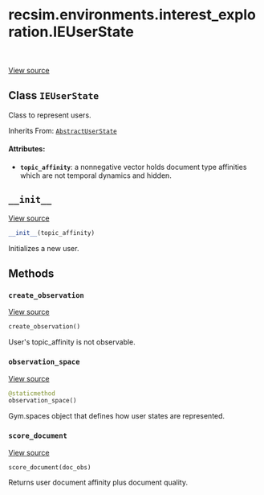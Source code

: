 <div itemscope itemtype="http://developers.google.com/ReferenceObject">
<meta itemprop="name" content="recsim.environments.interest_exploration.IEUserState" />
<meta itemprop="path" content="Stable" />
<meta itemprop="property" content="__init__"/>
<meta itemprop="property" content="create_observation"/>
<meta itemprop="property" content="observation_space"/>
<meta itemprop="property" content="score_document"/>
</div>

# recsim.environments.interest_exploration.IEUserState

<table class="tfo-notebook-buttons tfo-api" align="left">
</table>

<a target="_blank" href="https://github.com/google-research/recsim/environments/interest_exploration.py">View
source</a>

## Class `IEUserState`

Class to represent users.

Inherits From: [`AbstractUserState`](../../../recsim/user/AbstractUserState.md)

<!-- Placeholder for "Used in" -->

#### Attributes:

*   <b>`topic_affinity`</b>: a nonnegative vector holds document type affinities
    which are not temporal dynamics and hidden.

<h2 id="__init__"><code>__init__</code></h2>

<a target="_blank" href="https://github.com/google-research/recsim/environments/interest_exploration.py">View
source</a>

```python
__init__(topic_affinity)
```

Initializes a new user.

## Methods

<h3 id="create_observation"><code>create_observation</code></h3>

<a target="_blank" href="https://github.com/google-research/recsim/environments/interest_exploration.py">View
source</a>

```python
create_observation()
```

User's topic_affinity is not observable.

<h3 id="observation_space"><code>observation_space</code></h3>

<a target="_blank" href="https://github.com/google-research/recsim/environments/interest_exploration.py">View
source</a>

```python
@staticmethod
observation_space()
```

Gym.spaces object that defines how user states are represented.

<h3 id="score_document"><code>score_document</code></h3>

<a target="_blank" href="https://github.com/google-research/recsim/environments/interest_exploration.py">View
source</a>

```python
score_document(doc_obs)
```

Returns user document affinity plus document quality.
